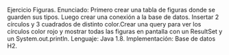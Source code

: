 Ejercicio Figuras.
Enunciado: Primero crear una tabla de figuras donde se guarden sus tipos. Luego crear una conexión a la base de datos. Insertar 2 círculos y 3 cuadrados de distinto color.Crear una query para ver los círculos color rojo y mostrar todas las figuras en pantalla con un ResultSet y un System.out.println.
Lenguaje: Java 1.8.
Implementación: Base de datos H2.
